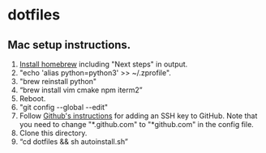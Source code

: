 # dotfiles

## Mac setup instructions.
1. [Install homebrew](https://brew.sh/) including "Next steps" in output.
2. "echo 'alias python=python3' >> ~/.zprofile".
3. "brew reinstall python"
4. “brew install vim cmake npm iterm2”
5. Reboot.
6. "git config --global --edit"
7. Follow [Github's instructions](https://docs.github.com/en/authentication/connecting-to-github-with-ssh/adding-a-new-ssh-key-to-your-github-account) for adding an SSH key to GitHub. Note that you need to change "*.github.com" to "*github.com" in the config file.
8. Clone this directory.
9. “cd dotfiles && sh autoinstall.sh”
